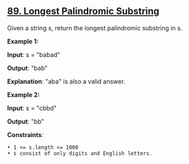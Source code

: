 <h2><a href="https://leetcode.com/problems/longest-palindromic-substring/description/">89. Longest Palindromic Substring</a></h2>

Given a string s, return the longest palindromic substring in s.

**Example 1:**

**Input**: s = "babad"

**Output**: "bab"

**Explanation**: "aba" is also a valid answer.

**Example 2:**

**Input**: s = "cbbd"

**Output**: "bb"


**Constraints**:

    • 1 <= s.length <= 1000
    • s consist of only digits and English letters.